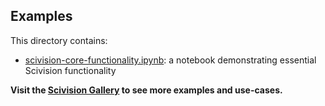 ## Examples

This directory contains:
  - [scivision-core-functionality.ipynb](./scivision-core-functionality.ipynb): a notebook demonstrating essential Scivision functionality

**Visit the [Scivision Gallery](https://github.com/scivision-gallery) to see more examples and use-cases.**
